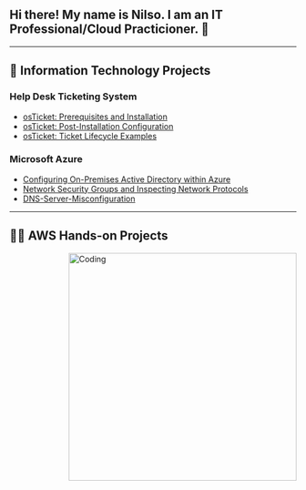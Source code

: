 ## Hi there! My name is Nilso. I am an IT Professional/Cloud Practicioner. 👋
---

<h2>📂 Information Technology Projects</h2>

### Help Desk Ticketing System
- [osTicket: Prerequisites and Installation](https://github.com/nilsojc/osticket-prereqs) 
- [osTicket: Post-Installation Configuration](https://github.com/nilsojc/post-install-config) 
- [osTicket: Ticket Lifecycle Examples](https://github.com/nilsojc/ticket-lifecycle) 

### Microsoft Azure
- [Configuring On-Premises Active Directory within Azure](https://github.com/nilsojc/configure-ad) 
- [Network Security Groups and Inspecting Network Protocols](https://github.com/nilsojc/network-protocols)
- [DNS-Server-Misconfiguration](https://github.com/nilsojc/DNS-Server-Misconfiguration/blob/main/README.md)

---



<h2>👨‍💻 AWS Hands-on Projects</h2>   

<img align="right" alt="Coding" width="400" src="https://i.makeagif.com/media/4-05-2023/fIiMlL.gif">

<!--
**Nil8888/Nil8888** is a ✨ _special_ ✨ repository because its `README.md` (this file) appears on your GitHub profile.

Here are some ideas to get you started:

- 🔭 I’m currently working on ...
- 🌱 I’m currently learning ...
- 👯 I’m looking to collaborate on ...
- 🤔 I’m looking for help with ...
- 💬 Ask me about ...
- 📫 How to reach me: ...
- 😄 Pronouns: ...
- ⚡ Fun fact: ...
-->
